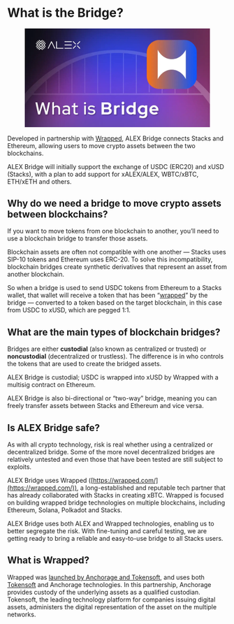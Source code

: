 # What is the Bridge?

<figure><img src="../.gitbook/assets/image (1) (1).png" alt=""><figcaption></figcaption></figure>

Developed in partnership with [Wrapped](https://app.gitbook.com/s/wFwxyo05u2LDudAxiuAv/), ALEX Bridge connects Stacks and Ethereum, allowing users to move crypto assets between the two blockchains.

ALEX Bridge will initially support the exchange of USDC (ERC20) and xUSD (Stacks), with a plan to add support for xALEX/ALEX, WBTC/xBTC, ETH/xETH and others.

## Why do we need a bridge to move crypto assets between blockchains? <a href="#cdf8" id="cdf8"></a>

If you want to move tokens from one blockchain to another, you’ll need to use a blockchain bridge to transfer those assets.

Blockchain assets are often not compatible with one another — Stacks uses SIP-10 tokens and Ethereum uses ERC-20. To solve this incompatibility, blockchain bridges create synthetic derivatives that represent an asset from another blockchain.

So when a bridge is used to send USDC tokens from Ethereum to a Stacks wallet, that wallet will receive a token that has been “[wrapped](https://www.coindesk.com/learn/what-are-wrapped-tokens/)” by the bridge — converted to a token based on the target blockchain, in this case from USDC to xUSD, which are pegged 1:1.

## What are the main types of blockchain bridges? <a href="#2393" id="2393"></a>

Bridges are either **custodial** (also known as centralized or trusted) or **noncustodial** (decentralized or trustless). The difference is in who controls the tokens that are used to create the bridged assets.

ALEX Bridge is custodial; USDC is wrapped into xUSD by Wrapped with a multisig contract on Ethereum.

ALEX Bridge is also bi-directional or “two-way” bridge, meaning you can freely transfer assets between Stacks and Ethereum and vice versa.

## Is ALEX Bridge safe? <a href="#caef" id="caef"></a>

As with all crypto technology, risk is real whether using a centralized or decentralized bridge. Some of the more novel decentralized bridges are relatively untested and even those that have been tested are still subject to exploits.

ALEX Bridge uses Wrapped ([https://wrapped.com/](https://wrapped.com/)), a long-established and reputable tech partner that has already collaborated with Stacks in creating xBTC. Wrapped is focused on building wrapped bridge technologies on multiple blockchains, including Ethereum, Solana, Polkadot and Stacks.

ALEX Bridge uses both ALEX and Wrapped technologies, enabling us to better segregate the risk. With fine-tuning and careful testing, we are getting ready to bring a reliable and easy-to-use bridge to all Stacks users.

## What is Wrapped? <a href="#0f40" id="0f40"></a>

Wrapped was [launched by Anchorage and Tokensoft](https://blog.tokensoft.io/tokensoft-partners-with-anchorage-to-bring-wrapped-layer-one-assetsto-ethereum-e08c4a3b72c), and uses both [Tokensoft](https://www.tokensoft.io/) and Anchorage technologies. In this partnership, Anchorage provides custody of the underlying assets as a qualified custodian. Tokensoft, the leading technology platform for companies issuing digital assets, administers the digital representation of the asset on the multiple networks.
